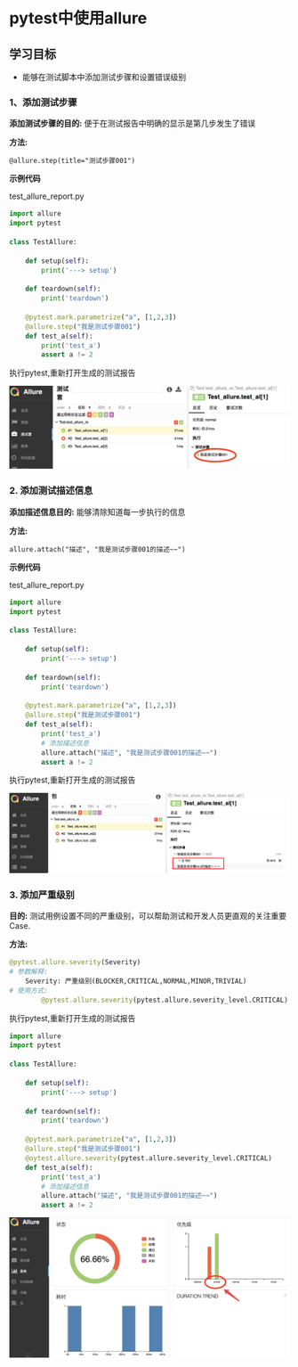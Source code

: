 # pytest中使用allure

## 学习目标

- 能够在测试脚本中添加测试步骤和设置错误级别

### 1、添加测试步骤

**添加测试步骤的目的:** 便于在测试报告中明确的显示是第几步发生了错误

**方法:** 

```
@allure.step(title="测试步骤001")
```

**示例代码**

test_allure_report.py

```python
import allure
import pytest

class TestAllure:

    def setup(self):
        print('---> setup')

    def teardown(self):
        print('teardown')
	
  	@pytest.mark.parametrize("a", [1,2,3])
    @allure.step("我是测试步骤001")
    def test_a(self):
        print('test_a')
        assert a != 2

```

执行pytest,重新打开生成的测试报告

![生成测试报告](img/allure_step.png)

### 2. 添加测试描述信息

**添加描述信息目的:** 能够清除知道每一步执行的信息

**方法:**

```
allure.attach("描述", "我是测试步骤001的描述~~")
```

**示例代码**

test_allure_report.py

```python
import allure
import pytest

class TestAllure:

    def setup(self):
        print('---> setup')

    def teardown(self):
        print('teardown')
	
  	@pytest.mark.parametrize("a", [1,2,3])
    @allure.step("我是测试步骤001")
    def test_a(self):
        print('test_a')
        # 添加描述信息
        allure.attach("描述", "我是测试步骤001的描述~~")
        assert a != 2

```

执行pytest,重新打开生成的测试报告

![测试描述信息](img/test_descriptions.png)

### 3. 添加严重级别

**目的:** 测试用例设置不同的严重级别，可以帮助测试和开发人员更直观的关注重要Case.

**方法:**

```python
@pytest.allure.severity(Severity)
# 参数解释:
  	Severity: 严重级别(BLOCKER,CRITICAL,NORMAL,MINOR,TRIVIAL)
# 使用方式:
		@pytest.allure.severity(pytest.allure.severity_level.CRITICAL)

```

执行pytest,重新打开生成的测试报告

```python
import allure
import pytest

class TestAllure:

    def setup(self):
        print('---> setup')

    def teardown(self):
        print('teardown')
	
  	@pytest.mark.parametrize("a", [1,2,3])
    @allure.step("我是测试步骤001")
    @oytest.allure.severity(pytest.allure.severity_level.CRITICAL)
    def test_a(self):
        print('test_a')
        # 添加描述信息
        allure.attach("描述", "我是测试步骤001的描述~~")
        assert a != 2
```

![错误级别](img/allure_error_level.png)

